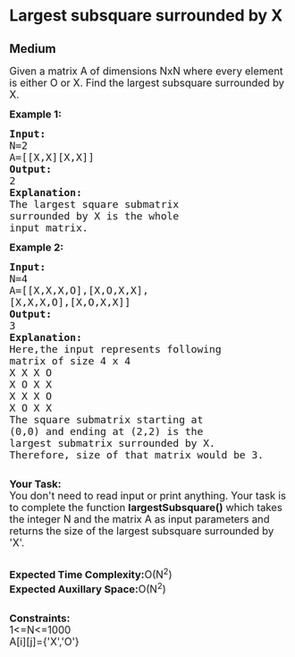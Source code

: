 # Largest subsquare surrounded by X
## Medium
<div class="problems_problem_content__Xm_eO"><p><span style="font-size:18px">Given a matrix A of dimensions NxN where every element is either O or X.&nbsp;Find the largest subsquare surrounded by X.</span></p>

<p><span style="font-size:18px"><strong>Example 1:</strong></span></p>

<pre><span style="font-size:18px"><strong>Input:</strong>
N=2
A=[[X,X][X,X]]
<strong>Output:</strong>
2
<strong>Explanation:</strong>
The largest square submatrix 
surrounded by X is the whole 
input matrix.</span></pre>

<p><span style="font-size:18px"><strong>Example 2:</strong></span></p>

<pre><span style="font-size:18px"><strong>Input:</strong>
N=4
A=[[X,X,X,O],[X,O,X,X],
[X,X,X,O],[X,O,X,X]]
<strong>Output:</strong>
3
<strong>Explanation:</strong>
Here,the input represents following 
matrix of size 4 x 4
X X X O
X O X X
X X X O
X O X X
The square submatrix starting at 
(0,0) and ending at (2,2) is the 
largest submatrix surrounded by X.
Therefore, size of that matrix would be 3.</span></pre>

<p><br>
<span style="font-size:18px"><strong>Your Task:</strong><br>
You don't need to read input or print anything. Your task is to complete the function <strong>largestSubsquare()</strong> which takes the integer N and the matrix A as input parameters and returns the size of the largest subsquare surrounded by 'X'.</span></p>

<p><br>
<span style="font-size:18px"><strong>Expected Time Complexity:</strong>O(N<sup>2</sup>)<br>
<strong>Expected Auxillary Space:</strong>O(N<sup>2</sup>)</span></p>

<p><br>
<span style="font-size:18px"><strong>Constraints:</strong><br>
1&lt;=N&lt;=1000<br>
A[i][j]={'X','O'}&nbsp;</span></p>
</div>